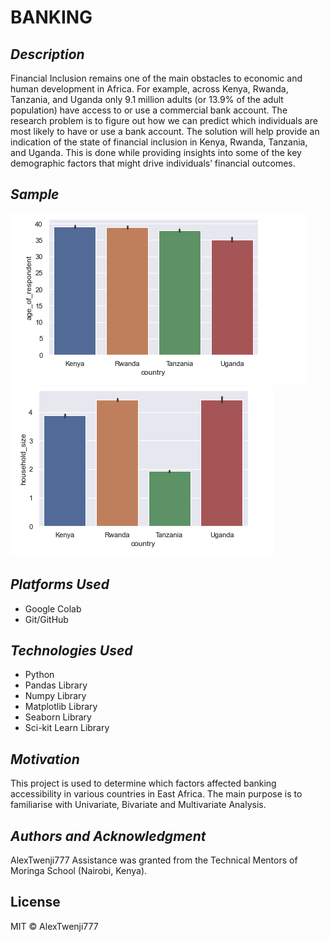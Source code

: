 # BANKING

## _Description_ ##
Financial Inclusion remains one of the main obstacles to economic and human development in Africa. 
For example, across Kenya, Rwanda, Tanzania, and Uganda only 9.1 million adults (or 13.9% of the adult population) have access to or use a commercial bank account.
The research problem is to figure out how we can predict which individuals are most likely to have or use a bank account. 
The solution will help provide an indication of the state of financial inclusion in Kenya, Rwanda, Tanzania, and Uganda.
This is done while providing insights into some of the key demographic factors that might drive individuals’ financial outcomes.

## _Sample_ ##
![<img src="/household_size.png"](/household_size.png)
![<img src="/age.png"](/age.png)

## _Platforms Used_ ##
* Google Colab
* Git/GitHub

## _Technologies Used_ ##
* Python
* Pandas Library
* Numpy Library
* Matplotlib Library
* Seaborn Library
* Sci-kit Learn Library

## _Motivation_ ##
This project is used to determine which factors affected banking accessibility in various countries in East Africa. 
The main purpose is to familiarise with Univariate, Bivariate and Multivariate Analysis.

## _Authors and Acknowledgment_ ##
AlexTwenji777
Assistance was granted from the Technical Mentors of Moringa School (Nairobi, Kenya).


## License 
MIT © AlexTwenji777
